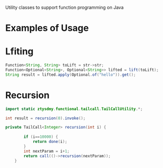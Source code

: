  Utility classes to support function programming on Java
# Examples of Usage
# Lfiting
```java
Function<String, String> toLift = str->str;
Function<Optional<String>, Optional<String>> lifted = lift(toLift);
String result = lifted.apply(Optional.of("hello")).get();
```
# Recursion
```java
import static ztysdmy.functional.tailcall.TailCallUtility.*;

int result = recursion(0).invoke();

private TailCall<Integer> recursion(int i) {
		
		if (i==10000) {
			return done(i);
		}
		int nextParam = i+1;
		return call(()->recursion(nextParam));
	}

```
